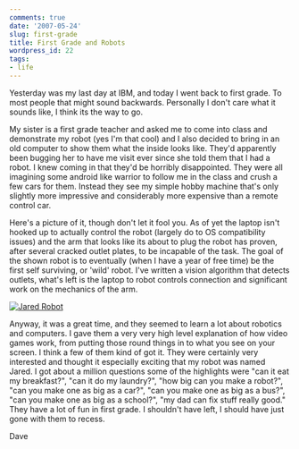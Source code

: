 ```yaml
---
comments: true
date: '2007-05-24'
slug: first-grade
title: First Grade and Robots
wordpress_id: 22
tags:
- life
---
```


Yesterday was my last day at IBM, and today I went back to first grade.  To most people that might sound backwards.  Personally I don't care what it sounds like, I think its the way to go.

My sister is a first grade teacher and asked me to come into class and demonstrate my robot (yes I'm that cool) and I also decided to bring in an old computer to show them what the inside looks like.  They'd apparently been bugging her to have me visit ever since she told them that I had a robot.  I knew coming in that they'd be horribly disappointed.  They were all imagining some android like warrior to follow me in the class and crush a few cars for them.  Instead they see my simple hobby machine that's only slightly more impressive and considerably more expensive than a remote control car.

Here's a picture of it, though don't let it fool you.  As of yet the laptop isn't hooked up to actually control the robot (largely do to OS compatibility issues) and the arm that looks like its about to plug the robot has proven, after several cracked outlet plates, to be incapable of the task.  The goal of the shown robot is to eventually (when I have a year of free time) be the first self surviving, or 'wild' robot.  I've written a vision algorithm that detects outlets, what's left is the laptop to robot controls connection and significant work on the mechanics of the arm.

[![Jared Robot](http://thingsilearned.files.wordpress.com/2007/05/jared_robot.jpg)](http://thingsilearned.files.wordpress.com/2007/05/jared_robot.jpg)

Anyway, it was a great time,  and they seemed to learn a lot about robotics and computers.  I gave them a very very high level explanation of how video games work, from putting those round things in to what you see on your screen.  I think a few of them kind of got it.  They were certainly very interested and thought it especially exciting that my robot was named Jared.  I got about a million questions some of the highlights were "can it eat my breakfast?", "can it do my laundry?", "how big can you make a robot?", "can you make one as big as a car?", "can you make one as big as a bus?", "can you make one as big as a school?", "my dad can fix stuff really good."  They have a lot of fun in first grade.  I shouldn't have left, I should have just gone with them to recess.


Dave
